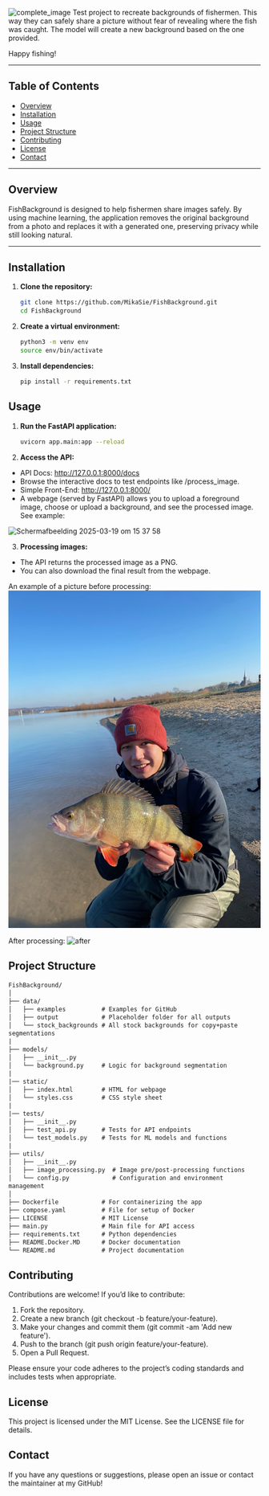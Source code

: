 ![complete_image](https://github.com/user-attachments/assets/dac70c04-d40b-4cce-a1a9-807f763369dd)
Test project to recreate backgrounds of fishermen. This way they can safely share a picture without fear of revealing where the fish was caught. The model will create a new background based on the one provided.

Happy fishing!

---

## Table of Contents

- [Overview](#overview)
- [Installation](#installation)
- [Usage](#usage)
- [Project Structure](#project-structure)
- [Contributing](#contributing)
- [License](#license)
- [Contact](#contact)

---

## Overview

FishBackground is designed to help fishermen share images safely. By using machine learning, the application removes the original background from a photo and replaces it with a generated one, preserving privacy while still looking natural.

---

## Installation

1. **Clone the repository:**

   ```bash
   git clone https://github.com/MikaSie/FishBackground.git
   cd FishBackground
   ```

2. **Create a virtual environment:**

    ```bash
    python3 -m venv env 
    source env/bin/activate
    ```

3. **Install dependencies:**

    ```bash
    pip install -r requirements.txt
    ```

## Usage

1. **Run the FastAPI application:**

    ```bash
    uvicorn app.main:app --reload
    ```

2. **Access the API:**

- API Docs: <http://127.0.0.1:8000/docs>
- Browse the interactive docs to test endpoints like /process_image.
- Simple Front-End: <http://127.0.0.1:8000/>
- A webpage (served by FastAPI) allows you to upload a foreground image, choose or upload a background, and see the processed image. See example:

<img width="1511" alt="Scherm­afbeelding 2025-03-19 om 15 37 58" src="https://github.com/user-attachments/assets/f45152a3-502e-4fbf-a1f4-8ceaca051aca" />


3. **Processing images:**

- The API returns the processed image as a PNG.
- You can also download the final result from the webpage.

An example of a picture before processing: 
![before](data/examples/before.jpeg)

After processing:
![after](https://github.com/user-attachments/assets/bda648b9-78ec-4c0f-8429-29fde86e9400)

## Project Structure

```text
FishBackground/
│
├── data/                
│   ├── examples          # Examples for GitHub    
│   ├── output            # Placeholder folder for all outputs
│   └── stock_backgrounds # All stock backgrounds for copy+paste segmentations
|
├── models/                
│   ├── __init__.py       
│   └── background.py     # Logic for background segmentation
|
|── static/                 
│   ├── index.html        # HTML for webpage
│   └── styles.css        # CSS style sheet
|
|── tests/                 
│   ├── __init__.py       
│   ├── test_api.py       # Tests for API endpoints
│   └── test_models.py    # Tests for ML models and functions
|
├── utils/                 
│   ├── __init__.py       
│   ├── image_processing.py  # Image pre/post-processing functions
│   └── config.py            # Configuration and environment management
│
├── Dockerfile            # For containerizing the app
├── compose.yaml          # File for setup of Docker
├── LICENSE               # MIT License
├── main.py               # Main file for API access
├── requirements.txt      # Python dependencies
├── README.Docker.MD      # Docker documentation
└── README.md             # Project documentation
```

## Contributing

Contributions are welcome! If you’d like to contribute:

1. Fork the repository.
2. Create a new branch (git checkout -b feature/your-feature).
3. Make your changes and commit them (git commit -am 'Add new feature').
4. Push to the branch (git push origin feature/your-feature).
5. Open a Pull Request.

Please ensure your code adheres to the project’s coding standards and includes tests when appropriate.

## License

This project is licensed under the MIT License. See the LICENSE file for details.

## Contact

If you have any questions or suggestions, please open an issue or contact the maintainer at my GitHub!
